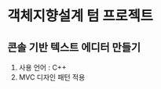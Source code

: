 객체지향설계 텀 프로젝트
============================
콘솔 기반 텍스트 에디터 만들기
----------------------------

1. 사용 언어 : C++
2. MVC 디자인 패턴 적용
